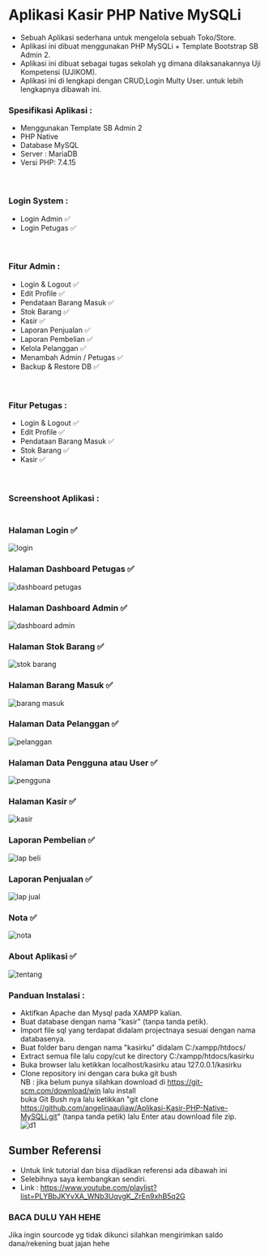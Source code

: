 # Aplikasi Kasir PHP Native MySQLi <br>
 - Sebuah Aplikasi sederhana untuk mengelola sebuah Toko/Store.<br>
 - Aplikasi ini dibuat menggunakan PHP MySQLi + Template Bootstrap SB Admin 2.<br>
 - Aplikasi ini dibuat sebagai tugas sekolah yg dimana dilaksanakannya Uji Kompetensi (UJIKOM).<br>
 - Aplikasi ini di lengkapi dengan CRUD,Login Multy User. untuk lebih lengkapnya dibawah ini. <br>
 ### Spesifikasi Aplikasi :<br>
 - Menggunakan Template SB Admin 2<br>
 - PHP Native<br>
 - Database MySQL<br>
 - Server : MariaDB<br>
 - Versi PHP: 7.4.15<br>
 <br> <br>
 ### Login System :<br>
 - Login Admin ✅<br>
 - Login Petugas ✅<br>
<br> <br>
 ### Fitur Admin :<br>
 - Login & Logout ✅<br>
 - Edit Profile ✅<br>
 - Pendataan Barang Masuk ✅<br>
 - Stok Barang ✅<br>
 - Kasir ✅<br>
 - Laporan Penjualan ✅<br>
 - Laporan Pembelian ✅<br>
 - Kelola Pelanggan ✅<br>
 - Menambah Admin / Petugas ✅<br>
 - Backup & Restore DB ✅<br>
<br> <br>
 ### Fitur Petugas :<br>
 - Login & Logout ✅<br>
 - Edit Profile ✅<br>
 - Pendataan Barang Masuk ✅<br>
 - Stok Barang ✅<br>
 - Kasir ✅<br>
<br> <br>
### Screenshoot Aplikasi : <br><br>

###  Halaman Login ✅
![login](https://github.com/angelinaauliaw/aaa/assets/156304008/65a76034-a185-4dcb-bf6b-dee021588d61)
### Halaman Dashboard Petugas ✅
![dashboard petugas](https://github.com/angelinaauliaw/aaa/assets/156304008/578f2c21-5005-4926-9969-acf729b9138b)
###  Halaman Dashboard Admin ✅
![dashboard admin](https://github.com/angelinaauliaw/aaa/assets/156304008/0f3698b4-9b4c-43d1-924a-986ef39afd07)
### Halaman Stok Barang ✅
![stok barang](https://github.com/angelinaauliaw/aaa/assets/156304008/4b385368-539f-4b91-8d8d-7a7b34157a4e)
###  Halaman Barang Masuk ✅
![barang masuk](https://github.com/angelinaauliaw/aaa/assets/156304008/7be29f3b-2b28-418b-bcda-bef108bd6d53)
### Halaman Data Pelanggan ✅
![pelanggan](https://github.com/angelinaauliaw/aaa/assets/156304008/ec98c83e-d3bf-44ba-9d6b-91fe9f05eea3)
### Halaman Data Pengguna atau User ✅
![pengguna](https://github.com/angelinaauliaw/aaa/assets/156304008/6757c582-cda1-4ec0-94a3-b3203da79e99)
### Halaman Kasir ✅
![kasir](https://github.com/angelinaauliaw/aaa/assets/156304008/cb6363c8-7eee-4ba2-87ac-ee2e8fa0c941)
###  Laporan Pembelian ✅
![lap beli](https://github.com/angelinaauliaw/aaa/assets/156304008/239acf2c-c352-448b-86ce-758e4dbeac63)
###  Laporan Penjualan ✅
![lap jual](https://github.com/angelinaauliaw/aaa/assets/156304008/fb78103b-79b6-4a25-bcf6-d3310997db96)
### Nota ✅
![nota](https://github.com/angelinaauliaw/aaa/assets/156304008/43474daf-ea3e-4e5c-b60e-21be75dde8df)
###  About Aplikasi ✅
![tentang](https://github.com/angelinaauliaw/aaa/assets/156304008/6ce4708f-fede-465a-aec7-99245cde7e9e)


### Panduan Instalasi :<br>
- Aktifkan Apache dan Mysql pada XAMPP kalian.<br>
- Buat database dengan nama "kasir" (tanpa tanda petik).<br>
- Import file sql yang terdapat didalam projectnaya sesuai dengan nama databasenya.<br>
- Buat folder baru dengan nama "kasirku" didalam C:/xampp/htdocs/ <br>
- Extract semua file lalu copy/cut ke directory C:/xampp/htdocs/kasirku<br>
- Buka browser lalu ketikkan localhost/kasirku atau 127.0.0.1/kasirku<br>
- Clone repository ini dengan cara buka git bush <br> NB : jika belum punya silahkan download di https://git-scm.com/download/win lalu install <br> buka Git Bush nya lalu ketikkan "git clone https://github.com/angelinaauliaw/Aplikasi-Kasir-PHP-Native-MySQLi.git" (tanpa tanda petik) lalu Enter atau download file zip.<br>
![d1](https://github.com/mgoski/APPM/assets/142203248/13a99ca6-4174-4615-b058-9d39a1c4338d)


## Sumber Referensi
- Untuk link tutorial dan bisa dijadikan referensi ada dibawah ini
- Selebihnya saya kembangkan sendiri.
- Link : https://www.youtube.com/playlist?list=PLYBbJKYvXA_WNb3UqvgK_ZrEn9xhB5q2G



### BACA DULU YAH HEHE <br>
Jika ingin sourcode yg tidak dikunci silahkan mengirimkan saldo dana/rekening buat jajan hehe <br>

